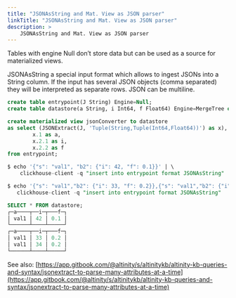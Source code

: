```yaml
---
title: "JSONAsString and Mat. View as JSON parser"
linkTitle: "JSONAsString and Mat. View as JSON parser"
description: >
    JSONAsString and Mat. View as JSON parser
---
```


Tables with engine Null don’t store data but can be used as a source for materialized views.

JSONAsString a special input format which allows to ingest JSONs into a String column. If the input has several JSON objects \(comma separated\) they will be interpreted as separate rows. JSON can be multiline.

```sql
create table entrypoint(J String) Engine=Null;
create table datastore(a String, i Int64, f Float64) Engine=MergeTree order by a;

create materialized view jsonConverter to datastore
as select (JSONExtract(J, 'Tuple(String,Tuple(Int64,Float64))') as x),
        x.1 as a,
        x.2.1 as i,
        x.2.2 as f
from entrypoint;

$ echo '{"s": "val1", "b2": {"i": 42, "f": 0.1}}' | \
    clickhouse-client -q "insert into entrypoint format JSONAsString"

$ echo '{"s": "val1","b2": {"i": 33, "f": 0.2}},{"s": "val1","b2": {"i": 34, "f": 0.2}}' | \
   clickhouse-client -q "insert into entrypoint format JSONAsString"

SELECT * FROM datastore;
┌─a────┬──i─┬───f─┐
│ val1 │ 42 │ 0.1 │
└──────┴────┴─────┘
┌─a────┬──i─┬───f─┐
│ val1 │ 33 │ 0.2 │
│ val1 │ 34 │ 0.2 │
└──────┴────┴─────┘
```

See also: [https://app.gitbook.com/@altinity/s/altinitykb/altinity-kb-queries-and-syntax/jsonextract-to-parse-many-attributes-at-a-time](https://app.gitbook.com/@altinity/s/altinitykb/altinity-kb-queries-and-syntax/jsonextract-to-parse-many-attributes-at-a-time)





